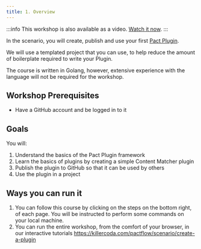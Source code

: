 ```yaml
---
title: 1. Overview
---
```


:::info
This workshop is also available as a video. [Watch it now](https://www.youtube.com/live/0FpzPRSf2VA?si=h598zz00HvLMQW-v). 
:::

In the scenario, you will create, publish and use your first [Pact Plugin](https://docs.pact.io/plugins).

We will use a templated project that you can use, to help reduce the amount of boilerplate required to write your Plugin.

The course is written in Golang, however, extensive experience with the language will not be required for the workshop.

## Workshop Prerequisites

* Have a GitHub account and be logged in to it

## Goals

You will:

1. Understand the basics of the Pact Plugin framework
2. Learn the basics of plugins by creating a simple Content Matcher plugin
3. Publish the plugin to GitHub so that it can be used by others
4. Use the plugin in a project


## Ways you can run it

1. You can follow this course by clicking on the steps on the bottom right, of each page. You will be instructed to perform some commands on your local machine.
2. You can run the entire workshop, from the comfort of your browser, in our interactive tutorials https://killercoda.com/pactflow/scenario/create-a-plugin